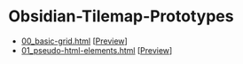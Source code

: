 # Obsidian-Tilemap-Prototypes

- [00_basic-grid.html](./prototypes/00_basic-grid.html) [[Preview](https://htmlpreview.github.io/?https://github.com/slashercash/obsidian-tilemap-prototypes/blob/master/prototypes/00_basic-grid.html)]
- [01_pseudo-html-elements.html](./prototypes/01_pseudo-html-elements.html) [[Preview](https://htmlpreview.github.io/?https://github.com/slashercash/obsidian-tilemap-prototypes/blob/master/prototypes/01_pseudo-html-elements.html)]
